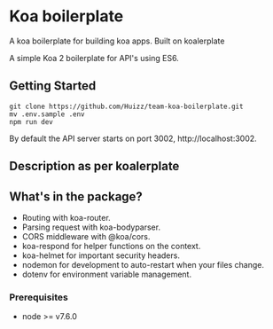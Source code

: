 # Koa boilerplate

A koa boilerplate for building koa apps.
Built on koalerplate

A simple Koa 2 boilerplate for API's using ES6.

## Getting Started

```
git clone https://github.com/Huizz/team-koa-boilerplate.git
mv .env.sample .env
npm run dev
```

By default the API server starts on port 3002, http://localhost:3002.

## Description as per koalerplate

## What's in the package?

* Routing with koa-router.
* Parsing request with koa-bodyparser.
* CORS middleware with @koa/cors.
* koa-respond for helper functions on the context.
* koa-helmet for important security headers.
* nodemon for development to auto-restart when your files change.
* dotenv for environment variable management.

### Prerequisites

* node >= v7.6.0